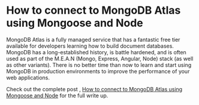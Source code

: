 # How to connect to MongoDB Atlas using Mongoose and Node

MongoDB Atlas is a fully managed service that has a fantastic free tier available for developers learning how to build document databases. MongoDB has a long-established history, is battle hardened, and is often used as part of the M.E.A.N (Mongo, Express, Angular, Node) stack (as well as other variants). There is no better time than now to learn and start using MongoDB in production environments to improve the performance of your web applications.

Check out the complete post , [How to connect to MongoDB Atlas using Mongoose and Node](https://developerhandbook.com/mongodb/connect-mongo-atlas-mongoose/) for the full write up.
